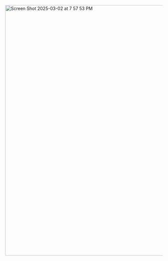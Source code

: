 <img width="800" alt="Screen Shot 2025-03-02 at 7 57 53 PM" src="https://github.com/user-attachments/assets/57b5f952-bc57-4083-8aec-d251bc9aa069" />
